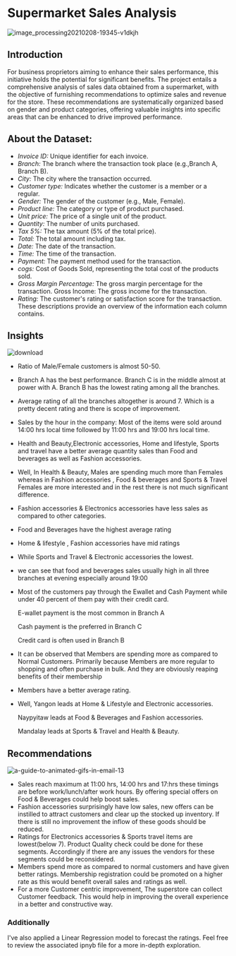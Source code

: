 # Supermarket Sales Analysis 

![image_processing20210208-19345-v1dkjh](https://github.com/ab-techz/Supermarket_Sales/assets/142206534/1123dd89-5f42-4960-bdc8-39c8ade86566)



## Introduction

For business proprietors aiming to enhance their sales performance, this initiative holds the potential for significant benefits. The project entails a comprehensive analysis of sales data obtained from a supermarket, with the objective of furnishing recommendations to optimize sales and revenue for the store. These recommendations are systematically organized based on gender and product categories, offering valuable insights into specific areas that can be enhanced to drive improved performance.




## About the Dataset:

- *Invoice ID:* Unique identifier for each invoice.
- *Branch:* The branch where the transaction took place (e.g.,Branch A, Branch B). 
- *City:* The city where the transaction occurred.
- *Customer type:* Indicates whether the customer is a member or a regular.
- *Gender:* The gender of the customer (e.g., Male, Female).
- *Product line:* The category or type of product purchased. 
- *Unit price:* The price of a single unit of the product.
- *Quantity:* The number of units purchased.
- *Tax 5%:* The tax amount (5% of the total price). 
- *Total:* The total amount including tax.
- *Date:* The date of the transaction. 
- *Time:* The time of the transaction. 
- *Payment:* The payment method used for the transaction. 
- *cogs:* Cost of Goods Sold, representing the total cost of the products sold.
- *Gross Margin Percentage:* The gross margin percentage for the transaction. Gross Income: The gross income for the transaction. 
- *Rating:* The customer's rating or satisfaction score for the transaction. These descriptions provide an overview of the information each column contains.








## Insights

![download](https://github.com/ab-techz/Supermarket_Sales/assets/142206534/049fd3c8-e70f-4d6f-86cd-611a7d908890)






- Ratio of Male/Female customers is almost 50-50.
- Branch A has the best performance. Branch C is in the middle almost at power with A. Branch B has the lowest rating among all the branches.
- Average rating of all the branches altogether is around 7. Which is a pretty decent rating and there is scope of improvement.
- Sales by the hour in the company: Most of the items were sold around 14:00 hrs local time followed by 11:00 hrs and 19:00 hrs local time.
- Health and Beauty,Electronic accessories, Home and lifestyle, Sports and travel have a better average quantity sales than Food and beverages as well as Fashion accessories.
- Well, In Health & Beauty, Males are spending much more than Females whereas in Fashion accessories , Food & beverages and Sports & Travel Females are more interested and in the rest there is not much significant difference.
- Fashion accessories & Electronics accessories have less sales as compared to other categories.
- Food and Beverages have the highest average rating
- Home & lifestyle , Fashion accessories have mid ratings
- While Sports and Travel & Electronic accessories the lowest.
- we can see that food and beverages sales usually high in all three branches at evening especially around 19:00
- Most of the customers pay through the Ewallet and Cash Payment while under 40 percent of them pay with their credit card.
   
  E-wallet payment is the most common in Branch A
 
  Cash payment is the preferred in Branch C
 
  Credit card is often used in Branch B
  
- It can be observed that Members are spending more as compared to Normal Customers. Primarily because Members are more regular to shopping and often purchase in bulk. And they are obviously reaping benefits of their membership
- Members have a better average rating.
- Well, Yangon leads at Home & Lifestyle and Electronic accessories.
  
  Naypyitaw leads at Food & Beverages and Fashion accessories.

  Mandalay leads at Sports & Travel and Health & Beauty.


## Recommendations 
![a-guide-to-animated-gifs-in-email-13](https://github.com/ab-techz/Supermarket_Sales/assets/142206534/003fb697-8bc1-4c8a-b4cc-41aa78831903)

- Sales reach maximum at 11:00 hrs, 14:00 hrs and 17:hrs these timings are before work/lunch/after work hours. By offering special offers on Food & Beverages could help boost sales.
- Fashion accessories surprisingly have low sales, new offers can be instilled to attract customers and clear up the stocked up inventory. If there is still no improvement the inflow of these goods should be reduced.
- Ratings for Electronics accessories & Sports travel items are lowest(below 7). Product Quality check could be done for these segments. Accordingly if there are any issues the vendors for these segments could be reconsidered.
- Members spend more as compared to normal customers and have given better ratings. Membership registration could be promoted on a higher rate as this would benefit overall sales and ratings as well.
- For a more Customer centric improvement, The superstore can collect Customer feedback. This would help in improving the overall experience in a better and constructive way.



### Additionally 

I've also applied a Linear Regression model to forecast the ratings. Feel free to review the associated ipnyb file for a more in-depth exploration.



